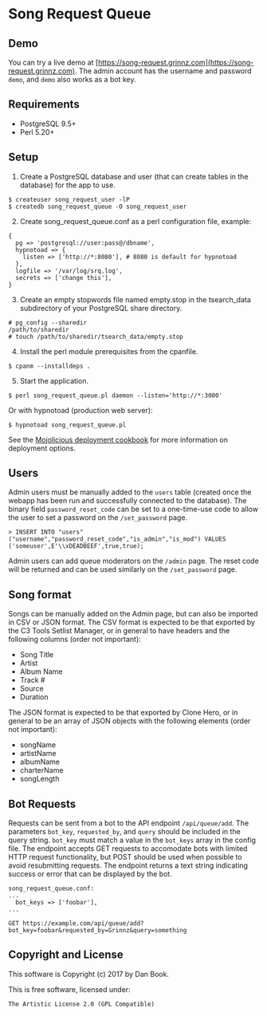 # Song Request Queue

## Demo

You can try a live demo at [https://song-request.grinnz.com](https://song-request.grinnz.com).
The admin account has the username and password `demo`, and `demo` also works as a bot key.

## Requirements

* PostgreSQL 9.5+
* Perl 5.20+

## Setup

1. Create a PostgreSQL database and user (that can create tables in the database) for the app to use. 

```
$ createuser song_request_user -lP
$ createdb song_request_queue -O song_request_user
```

2. Create song_request_queue.conf as a perl configuration file, example:

```
{
  pg => 'postgresql://user:pass@/dbname',
  hypnotoad => {
    listen => ['http://*:8080'], # 8080 is default for hypnotoad
  },
  logfile => '/var/log/srq.log',
  secrets => ['change this'],
}
```

3. Create an empty stopwords file named empty.stop in the tsearch_data subdirectory of your PostgreSQL share directory.

```
# pg_config --sharedir
/path/to/sharedir
# touch /path/to/sharedir/tsearch_data/empty.stop
```

4. Install the perl module prerequisites from the cpanfile.

```
$ cpanm --installdeps .
```

5. Start the application.

```
$ perl song_request_queue.pl daemon --listen='http://*:3000'
```

Or with hypnotoad (production web server):

```
$ hypnotoad song_request_queue.pl
```

See the [Mojolicious deployment cookbook](https://metacpan.org/pod/Mojolicious::Guides::Cookbook#DEPLOYMENT) for more information on deployment options.

## Users

Admin users must be manually added to the `users` table (created once the webapp has been run and successfully connected to the database).
The binary field `password_reset_code` can be set to a one-time-use code to allow the user to set a password on the `/set_password` page.

```
> INSERT INTO "users" ("username","password_reset_code","is_admin","is_mod") VALUES ('someuser',E'\\xDEADBEEF',true,true);
```

Admin users can add queue moderators on the `/admin` page. The reset code will be returned and can be used similarly on the `/set_password` page.

## Song format

Songs can be manually added on the Admin page, but can also be imported in CSV or JSON format.
The CSV format is expected to be that exported by the C3 Tools Setlist Manager, or in general to have headers and the following columns (order not important):
* Song Title
* Artist
* Album Name
* Track #
* Source
* Duration

The JSON format is expected to be that exported by Clone Hero, or in general to be an array of JSON objects with the following elements (order not important):
* songName
* artistName
* albumName
* charterName
* songLength

## Bot Requests

Requests can be sent from a bot to the API endpoint `/api/queue/add`.
The parameters `bot_key`, `requested_by`, and `query` should be included in the query string.
`bot_key` must match a value in the `bot_keys` array in the config file.
The endpoint accepts GET requests to accomodate bots with limited HTTP request functionality, but POST should be used when possible to avoid resubmitting requests.
The endpoint returns a text string indicating success or error that can be displayed by the bot.

```
song_request_queue.conf:
...
  bot_keys => ['foobar'],
...
```

```
GET https://example.com/api/queue/add?bot_key=foobar&requested_by=Grinnz&query=something
```

## Copyright and License

This software is Copyright (c) 2017 by Dan Book.

This is free software, licensed under:

    The Artistic License 2.0 (GPL Compatible)
